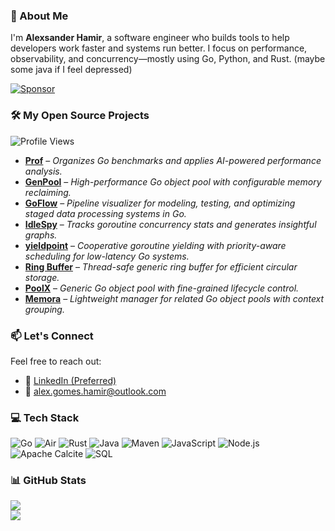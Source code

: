 ### 👋 About Me

I'm **Alexsander Hamir**, a software engineer who builds tools to help developers work faster and systems run better. I focus on performance, observability, and concurrency—mostly using Go, Python, and Rust. (maybe some java if I feel depressed)

[![Sponsor](https://img.shields.io/badge/Sponsor-💖-ff69b4?style=for-the-badge)](https://github.com/sponsors/AlexsanderHamir)

### 🛠️ My Open Source Projects

![Profile Views](https://komarev.com/ghpvc/?username=AlexsanderHamir\&color=blue)

* **[Prof](https://github.com/AlexsanderHamir/prof)** – *Organizes Go benchmarks and applies AI-powered performance analysis.*
* **[GenPool](https://github.com/AlexsanderHamir/GenPool)** – *High-performance Go object pool with configurable memory reclaiming.*
* **[GoFlow](https://github.com/AlexsanderHamir/GoFlow)** – *Pipeline visualizer for modeling, testing, and optimizing staged data processing systems in Go.*
* **[IdleSpy](https://github.com/AlexsanderHamir/IdleSpy)** – *Tracks goroutine concurrency stats and generates insightful graphs.*
* **[yieldpoint](https://github.com/AlexsanderHamir/yieldpoint)** – *Cooperative goroutine yielding with priority-aware scheduling for low-latency Go systems.*
* **[Ring Buffer](https://github.com/AlexsanderHamir/ring_buffer)** – *Thread-safe generic ring buffer for efficient circular storage.*
* **[PoolX](https://github.com/AlexsanderHamir/PoolX)** – *Generic Go object pool with fine-grained lifecycle control.*
* **[Memora](https://github.com/AlexsanderHamir/Memora)** – *Lightweight manager for related Go object pools with context grouping.*

### 📫 Let's Connect

Feel free to reach out:

* 💼 [LinkedIn (Preferred)](https://www.linkedin.com/in/alexsander-baptista/)
* 📧 [alex.gomes.hamir@outlook.com](mailto:alex.gomes.hamir@outlook.com)

### 💻 Tech Stack

![Go](https://img.shields.io/badge/go-%2300ADD8.svg?style=for-the-badge&logo=go&logoColor=white)
![Air](https://img.shields.io/badge/Air%20(Golang%20Hot%20Reload)-00ADD8?style=for-the-badge&logo=go&logoColor=white)
![Rust](https://img.shields.io/badge/rust-%23000000.svg?style=for-the-badge&logo=rust&logoColor=white)
![Java](https://img.shields.io/badge/java-%23ED8B00.svg?style=for-the-badge&logo=openjdk&logoColor=white)
![Maven](https://img.shields.io/badge/maven-C71A36?style=for-the-badge&logo=apachemaven&logoColor=white)
![JavaScript](https://img.shields.io/badge/javascript-%23323330.svg?style=for-the-badge&logo=javascript&logoColor=%23F7DF1E)
![Node.js](https://img.shields.io/badge/node.js-339933?style=for-the-badge&logo=nodedotjs&logoColor=white)
![Apache Calcite](https://img.shields.io/badge/Apache%20Calcite-20232A?style=for-the-badge&logo=apache&logoColor=white)
![SQL](https://img.shields.io/badge/SQL-4479A1?style=for-the-badge&logo=postgresql&logoColor=white)


### 📊 GitHub Stats

![](https://github-readme-stats.vercel.app/api?username=AlexsanderHamir\&theme=radical\&hide_border=false\&include_all_commits=true\&count_private=true)<br/>
![](https://github-profile-trophy.vercel.app/?username=AlexsanderHamir\&theme=radical\&no-frame=false\&no-bg=true\&margin-w=4)
